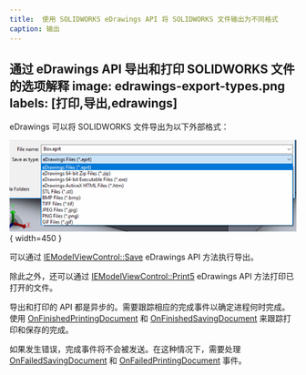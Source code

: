```yaml
---
title:  使用 SOLIDWORKS eDrawings API 将 SOLIDWORKS 文件输出为不同格式
caption: 输出
---
```

 通过 eDrawings API 导出和打印 SOLIDWORKS 文件的选项解释
image: edrawings-export-types.png
labels: [打印,导出,edrawings]
---
eDrawings 可以将 SOLIDWORKS 文件导出为以下外部格式：

![eDrawings 中的导出类型](edrawings-export-types.png){ width=450 }

可以通过 [IEModelViewControl::Save](https://help.solidworks.com/2016/English/api/emodelapi/eDrawings.Interop.EModelViewControl~eDrawings.Interop.EModelViewControl.IEModelViewControl~Save.html) eDrawings API 方法执行导出。

除此之外，还可以通过 [IEModelViewControl::Print5](https://help.solidworks.com/2016/English/api/emodelapi/eDrawings.Interop.EModelViewControl~eDrawings.Interop.EModelViewControl.IEModelViewControl~Print5.html) eDrawings API 方法打印已打开的文件。

导出和打印的 API 都是异步的。需要跟踪相应的完成事件以确定进程何时完成。使用 [OnFinishedPrintingDocument](https://help.solidworks.com/2019/english/api/emodelapi/eDrawings.Interop.EModelViewControl~eDrawings.Interop.EModelViewControl._IEModelViewControlEvents_OnFinishedPrintingDocumentEventHandler.html) 和 [OnFinishedSavingDocument](https://help.solidworks.com/2019/english/api/emodelapi/eDrawings.Interop.EModelViewControl~eDrawings.Interop.EModelViewControl._IEModelViewControlEvents_OnFinishedSavingDocumentEventHandler.html) 来跟踪打印和保存的完成。

如果发生错误，完成事件将不会被发送。在这种情况下，需要处理 [OnFailedSavingDocument](https://help.solidworks.com/2019/english/api/emodelapi/eDrawings.Interop.EModelViewControl~eDrawings.Interop.EModelViewControl._IEModelViewControlEvents_OnFailedSavingDocumentEventHandler.html) 和 [OnFailedPrintingDocument](https://help.solidworks.com/2019/english/api/emodelapi/eDrawings.Interop.EModelViewControl~eDrawings.Interop.EModelViewControl._IEModelViewControlEvents_OnFailedPrintingDocumentEventHandler.html) 事件。